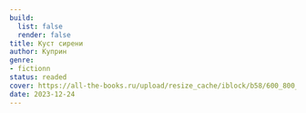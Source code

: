 ```yaml
---
build:
  list: false
  render: false
title: Куст сирени
author: Куприн
genre:
- fictionn
status: readed
cover: https://all-the-books.ru/upload/resize_cache/iblock/b58/600_800_1e9b8336d01043882fbc6052ef3deaeaa/kust_sireni.jpg
date: 2023-12-24
---
```



